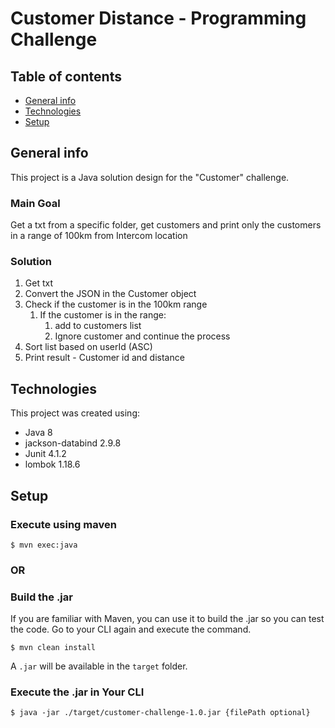 # Customer Distance - Programming Challenge

## Table of contents

* [General info](#general-info)
* [Technologies](#technologies)
* [Setup](#setup)

## General info

This project is a Java solution design for the "Customer" challenge.

### Main Goal

Get a txt from a specific folder, get customers and print only the customers in a range of 100km from Intercom location

### Solution

1. Get txt 
2. Convert the JSON in the Customer object
3. Check if the customer is in the 100km range
    1. If the customer is in the range: 
        1. add to customers list
        2.  Ignore customer and continue the process 
4. Sort list based on userId (ASC)
5. Print result - Customer id and distance
	
## Technologies

This project was created using:
* Java 8
* jackson-databind 2.9.8
* Junit 4.1.2
* lombok 1.18.6
		
## Setup

### Execute using maven

```
$ mvn exec:java
```

### OR

### Build the .jar

If you are familiar with Maven, you can use it to build the .jar so you can test the code.
Go to your CLI again and execute the command.

```
$ mvn clean install
```

A `.jar` will be available in the `target` folder.

### Execute the .jar in Your CLI

```
$ java -jar ./target/customer-challenge-1.0.jar {filePath optional}
```